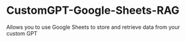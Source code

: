 # CustomGPT-Google-Sheets-RAG
Allows you to use Google Sheets to store and retrieve data from your custom GPT
